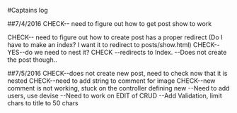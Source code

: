 #Captains log

##7/4/2016
CHECK-- need to figure out how to get post show to work

CHECK-- need to figure out how to create post has a proper redirect (Do I have to make an index? I want it to redirect to posts/show.html)
   CHECK--YES--do we need to nest it?
  CHECK --redirects to Index.
   --Does not create the post though..

##7/5/2016
    CHECK--does not create new post, need to check now that it is nested
    CHECK--need to add string to comment for image
    CHECK--new comment is not working, stuck on the controller defining new
    --Need to add users, use devise
    --Need to work on EDIT of CRUD
    --Add Validation, limit chars to title to 50 chars
